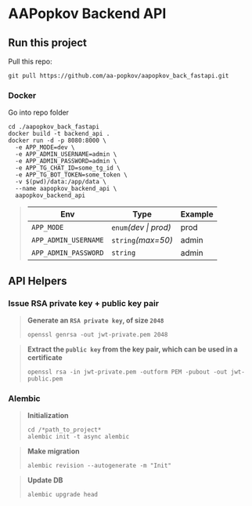 # AAPopkov Backend API

## Run this project

Pull this repo:

```shell
git pull https://github.com/aa-popkov/aapopkov_back_fastapi.git
```

### Docker

Go into repo folder

```shell
cd ./aapopkov_back_fastapi
docker build -t backend_api .
docker run -d -p 8080:8000 \
  -e APP_MODE=dev \
  -e APP_ADMIN_USERNAME=admin \
  -e APP_ADMIN_PASSWORD=admin \
  -e APP_TG_CHAT_ID=some_tg_id \
  -e APP_TG_BOT_TOKEN=some_token \
  -v $(pwd)/data:/app/data \
  --name aapopkov_backend_api \
  aapopkov_backend_api
```

>
> | Env                  | Type                  | Example |
> |----------------------|-----------------------|---------|
> | `APP_MODE`           | `enum`_(dev \| prod)_ | prod    |
> | `APP_ADMIN_USERNAME` | `string`_(max=50)_    | admin   |
> | `APP_ADMIN_PASSWORD` | `string`              | admin   |

## API Helpers

### Issue RSA private key + public key pair

> **Generate an `RSA private key`, of size `2048`**
> ```shell
> openssl genrsa -out jwt-private.pem 2048
> ```

> **Extract the `public key` from the key pair, which can be used in a certificate**
> ```shell
> openssl rsa -in jwt-private.pem -outform PEM -pubout -out jwt-public.pem
> ```

### Alembic

> **Initialization**
> ```shell
> cd /*path_to_project*
> alembic init -t async alembic
> ```

> **Make migration**
> ```shell
> alembic revision --autogenerate -m "Init"
> ```

> **Update DB**
> ```shell
> alembic upgrade head
> ```
